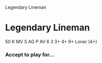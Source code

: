 ﻿
Legendary Lineman

# Legendary Lineman

50 K
MV
S
AG
P
AV
6
3
3+
4+
9+
Loner (4+)

### Accept to play for...

